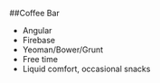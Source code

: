 ##Coffee Bar
* Angular
* Firebase
* Yeoman/Bower/Grunt
* Free time
* Liquid comfort, occasional snacks
